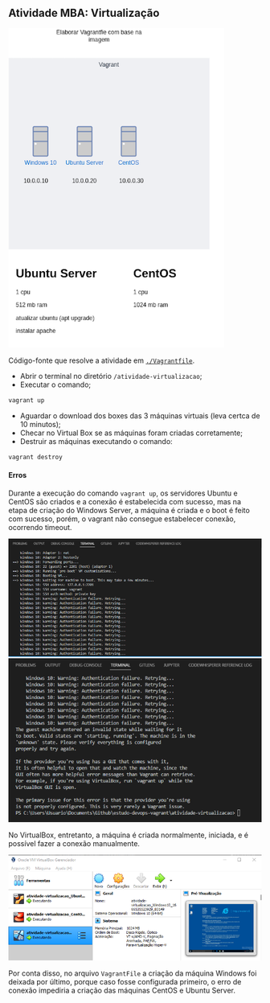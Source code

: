 ## Atividade MBA: Virtualização

![](./Exercicio.png)

Código-fonte que resolve a atividade em [`./Vagrantfile`](./Vagrantfile).

* Abrir o terminal no diretório `/atividade-virtualizacao`;
* Executar o comando;
```ruby
vagrant up
```
* Aguardar o download dos boxes das 3 máquinas virtuais (leva certca de 10 minutos);
* Checar no Virtual Box se as máquinas foram criadas corretamente;
* Destruir as máquinas executando o comando:
```ruby
vagrant destroy
```

#### Erros

Durante a execução do comando `vagrant up`, os servidores Ubuntu e CentOS são criados e a conexão é estabelecida com sucesso, mas na etapa de criação do Windows Server, a máquina é criada e o boot é feito com sucesso, porém, o vagrant não consegue estabelecer conexão, ocorrendo timeout.

![](./ErroVagrantUp-1.png)
![](./ErroVagrantUp-2.png)

No VirtualBox, entretanto, a máquina é criada normalmente, iniciada, e é possível fazer a conexão manualmente.

![](./VirtualBox.png)

Por conta disso, no arquivo `VagrantFile` a criação da máquina Windows foi deixada por último, porque caso fosse configurada primeiro, o erro de conexão impediria a criação das máquinas CentOS e Ubuntu Server.

